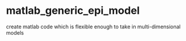 # matlab_generic_epi_model
create matlab code which is flexible enough to take in multi-dimensional models
